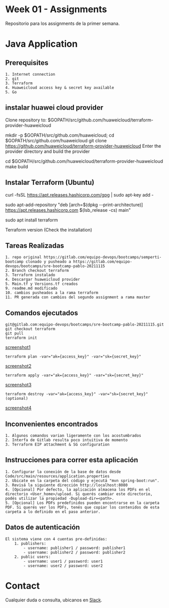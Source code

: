# Week 01 - Assignments
Repositorio para los assignments de la primer semana.

# Java Application

## Prerequisites

	1. Internet connection
	2. git
	3. Terraform
	4. Huaweicloud access key & secret key available
	5. Go

## instalar huawei cloud provider
Clone repository to: $GOPATH/src/github.com/huaweicloud/terraform-provider-huaweicloud

mkdir -p $GOPATH/src/github.com/huaweicloud; cd $GOPATH/src/github.com/huaweicloud
git clone https://github.com/huaweicloud/terraform-provider-huaweicloud
Enter the provider directory and build the provider

cd $GOPATH/src/github.com/huaweicloud/terraform-provider-huaweicloud
make build

## Instalar Terraform (Ubuntu)
curl -fsSL https://apt.releases.hashicorp.com/gpg | sudo apt-key add -

sudo apt-add-repository "deb [arch=$(dpkg --print-architecture)] https://apt.releases.hashicorp.com $(lsb_release -cs) main"

sudo apt install terraform

Terraform version (Check the installation)

## Tareas Realizadas

	1. repo original https://gitlab.com/equipo-devops/bootcamps/semperti-bootcamp clonado y pusheado a https://gitlab.com/equipo-devops/bootcamps/sre-bootcamp-pablo-20211115	
	2. Branch checkout terraform
	3. Terraform instalado
	4. Descargar huaweicloud provider
	5. Main.tf y Versions.tf creados
	9. readme.md modificado 
	10. cambios pusheados a la rama terraform
	11. PR generada con cambios del segundo assignment a rama master

## Comandos ejecutados

	git@gitlab.com:equipo-devops/bootcamps/sre-bootcamp-pablo-20211115.git
	git checkout terraform
	git pull
	terraform init
[screenshot1](./screens/terraform-init.png)
	
	terraform plan -var="ak={access_key}" -var="sk={secret_key}"
[screenshot2](./screens/terraform-plan.png)
	
	terraform apply -var="ak={access_key}" -var="sk={secret_key}"
[screenshot3](./screens/terraform-apply.png)
	
	terraform destroy -var="ak={access_key}" -var="sk={secret_key}" (optional)
[screenshot4](./screens/terraform-destroy.png)



## Inconvenientes encontrados

	1. Algunos comandos varian ligeramente con los acostumbrados
	2. Interfa de Gitlab resulta poco intuitiva de momento
	3. Terraform EIP attachment & SG configuration

## Instrucciones para correr esta aplicación

	1. Configurar la conexión de la base de datos desde Code/src/main/resources/application.properties
	2. Ubicate en la carpeta del código y ejecutá "mvn spring-boot:run".
	3. Revisá la siguiente dirección http://localhost:8080
	4. [Opcional] Por defecto, la aplicación almacena los PDFs en el directorio <User_home>/upload. Si querés cambiar este directorio, podés utilizar la propiedad -Dupload-dir=<path>.
	5. [Opcional] Los PDFs predefinidos pueden encontrarse en la carpeta PDF. Si querés ver los PDFs, tenés que copiar los contenidos de esta carpeta a lo definido en el paso anterior.

## Datos de autenticación

	El sistema viene con 4 cuentas pre-definidas:
		1. publishers:
			- username: publisher1 / password: publisher1
			- username: publisher2 / password: publisher2
		2. public users:
			- username: user1 / password: user1
			- username: user2 / password: user2
            
# Contact

Cualquier duda o consulta, ubicanos en [Slack](https://semperti.slack.com).
